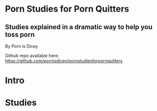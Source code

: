<h1 id="maintitle">Porn Studies for Porn Quitters</h1>
<h2 id="maintitledesc">Studies explained in a dramatic way to help you toss porn</h2>

By Porn is Dicey

Github repo available here: https://github.com/pornisdicey/pornstudiesforpornquitters

# Intro
# Studies
